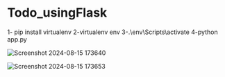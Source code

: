 # Todo_usingFlask
 
1- pip install virtualenv
2-virtualenv env
3-.\env\Scripts\activate
4-python app.py


![Screenshot 2024-08-15 173640](https://github.com/user-attachments/assets/321cde0b-36d3-486f-b287-4cfd4dc0a03e)


![Screenshot 2024-08-15 173653](https://github.com/user-attachments/assets/e9282452-9ff0-4553-b0e0-57b3768e9353)
